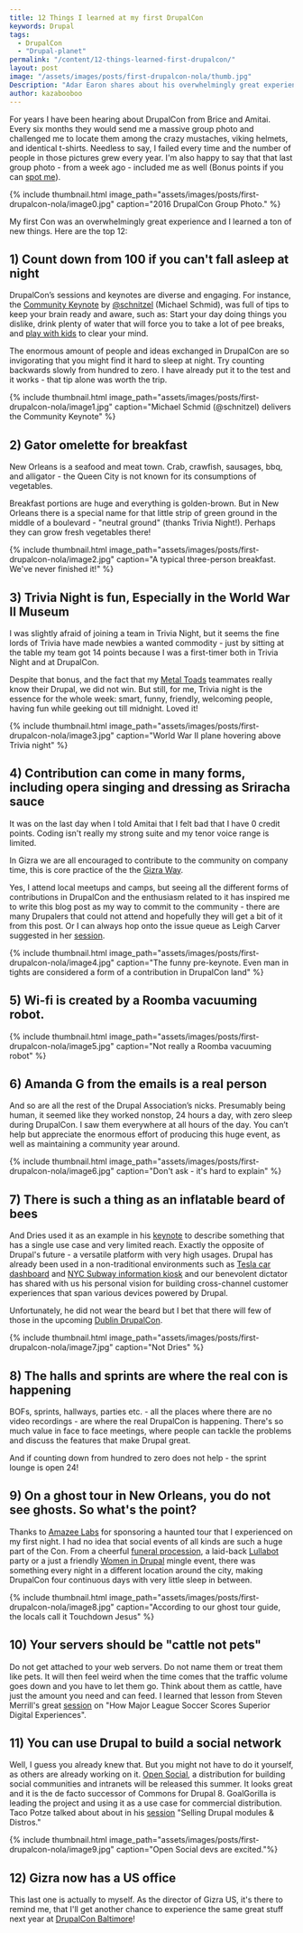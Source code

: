 ```yaml
---
title: 12 Things I learned at my first DrupalCon
keywords: Drupal
tags:
  - DrupalCon
  - "Drupal-planet"
permalink: "/content/12-things-learned-first-drupalcon/"
layout: post
image: "/assets/images/posts/first-drupalcon-nola/thumb.jpg"
Description: "Adar Earon shares about his overwhelmingly great experience at his first DrupalCon."
author: kazabooboo
---
```




For years I have been hearing about DrupalCon from Brice and Amitai. Every six months they would send me a massive group photo and challenged me to locate them among the crazy mustaches, viking helmets, and identical t-shirts. Needless to say, I failed every time and the number of people in those pictures grew every year. I'm also happy to say that that last group photo - from a week ago - included me as well (Bonus points if you can [spot me](https://www.flickr.com/photos/drupalassoc/26985071205/in/dateposted-public/)).

{% include thumbnail.html image_path="assets/images/posts/first-drupalcon-nola/image0.jpg" caption="2016 DrupalCon Group Photo." %}

My first Con was an overwhelmingly great experience and I learned a ton of new things. Here are the top 12:

## 1) Count down from 100 if you can't fall asleep at night

DrupalCon’s sessions and keynotes are diverse and engaging. For instance, the [Community Keynote](https://events.drupal.org/neworleans2016/community-keynote-michael-schmid) by [@schnitzel](https://twitter.com/schnitzel) (Michael Schmid), was full of tips to keep your brain ready and aware, such as: Start your day doing things you dislike, drink plenty of water that will force you to take a lot of pee breaks, and [play with kids](https://www.instagram.com/p/BDsE4xOQKbc/?taken-by=schnitzel) to clear your mind.

The enormous amount of people and ideas exchanged in DrupalCon are so invigorating that you might find it hard to sleep at night. Try counting backwards slowly from hundred to zero. I have already put it to the test and it works - that tip alone was worth the trip.

{% include thumbnail.html image_path="assets/images/posts/first-drupalcon-nola/image1.jpg" caption="Michael Schmid (@schnitzel) delivers the Community Keynote" %}

## 2) Gator omelette for breakfast

New Orleans is a seafood and meat town. Crab, crawfish, sausages, bbq, and alligator - the Queen City is not known for its consumptions of vegetables.

Breakfast portions are huge and everything is golden-brown. But in New Orleans there is a special name for that little strip of green ground in the middle of a boulevard - "neutral ground" (thanks Trivia Night!).  Perhaps they can grow fresh vegetables there!

{% include thumbnail.html image_path="assets/images/posts/first-drupalcon-nola/image2.jpg" caption="A typical three-person breakfast. We've never finished it!" %}

<!-- more -->

## 3) Trivia Night is fun, Especially in the World War II Museum

I was slightly afraid of joining a team in Trivia Night, but it seems the fine lords of Trivia have made newbies a wanted commodity -  just by sitting at the table my team got 14 points because I was a first-timer both in Trivia Night and at DrupalCon.


Despite that bonus, and the fact that my [Metal Toads](http://www.metaltoad.com/) teammates really know their Drupal, we did not win. But still, for me, Trivia night is the essence for the whole week: smart, funny, friendly, welcoming people, having fun while geeking out till midnight. Loved it!

{% include thumbnail.html image_path="assets/images/posts/first-drupalcon-nola/image3.jpg" caption="World War II plane hovering above Trivia night" %}

## 4) Contribution can come in many forms, including opera singing and dressing as Sriracha sauce

It was on the last day when I told Amitai that I felt bad that I have 0 credit points. Coding isn't really my strong suite and my tenor voice range is limited.  

In Gizra we are all encouraged to contribute to the community on company time, this is core practice of the the [Gizra Way](/#gizra-way).

Yes, I attend local meetups and camps, but seeing all the different forms of contributions in DrupalCon and the enthusiasm related to it has inspired me to write this blog post as my way to commit to the community - there are many Drupalers that could not attend and hopefully they will get a bit of it from this post. Or I can always hop onto the issue queue as Leigh Carver suggested in her [session](https://www.youtube.com/watch?v=PuEYKcOwidE).

{% include thumbnail.html image_path="assets/images/posts/first-drupalcon-nola/image4.jpg" caption="The funny pre-keynote. Even man in tights are considered a form of a contribution in DrupalCon land" %}

## 5) Wi-fi is created by a Roomba vacuuming robot.

{% include thumbnail.html image_path="assets/images/posts/first-drupalcon-nola/image5.jpg" caption="Not really a Roomba vacuuming robot" %}


## 6) Amanda G from the emails is a real person

And so are all the rest of the Drupal Association’s nicks. Presumably being human, it seemed like they worked nonstop, 24 hours a day, with zero sleep during DrupalCon. I saw them everywhere at all hours of the day. You can’t help but appreciate the enormous effort of producing this huge event, as well as maintaining a community year around.

{% include thumbnail.html image_path="assets/images/posts/first-drupalcon-nola/image6.jpg" caption="Don't ask - it's hard to explain" %}

## 7) There is such a thing as an inflatable beard of bees

And Dries used it as an example in his [keynote](http://buytaert.net/state-of-drupal-presentation-may-2016) to describe something that has a single use case and very limited reach.  Exactly the opposite of Drupal's future - a versatile platform with very high usages. Drupal has already been used in a non-traditional environments such as [Tesla car dashboard](http://www.cernea.net/wp-content/uploads/2013/03/2012-Tesla-Model-S-Dash.jpg) and [NYC Subway information kiosk](http://www.gizmag.com/nyc-subway-touch-screen-kiosks/26751/) and our benevolent dictator has shared with us his personal vision for building cross-channel customer experiences that span various devices powered by Drupal.  

Unfortunately, he did not wear the beard but I bet that there will few of those in the upcoming [Dublin DrupalCon](https://events.drupal.org/dublin2016).

{% include thumbnail.html image_path="assets/images/posts/first-drupalcon-nola/image7.jpg" caption="Not Dries" %}


## 8) The halls and sprints are where the real con is happening

BOFs, sprints, hallways, parties etc. - all the places where there are no video recordings - are where the real DrupalCon is happening. There's so much value in face to face meetings, where people can tackle the problems and discuss the features that make Drupal great.

And if counting down from hundred to zero does not help - the sprint lounge is open 24!

## 9) On a ghost tour in New Orleans, you do not see ghosts. So what's the point?

Thanks to [Amazee Labs](https://www.amazeelabs.com/) for sponsoring a haunted tour that I experienced on my first night. I had no idea that social events of all kinds are such a huge part of the Con. From a cheerful [funeral procession](https://flic.kr/p/H8fYBK), a laid-back [Lullabot](https://www.lullabot.com/) party or a just a friendly [Women in Drupal](https://twitter.com/drupalchix) mingle event, there was something every night in a different location around the city, making DrupalCon four continuous days with very little sleep in between.

{% include thumbnail.html image_path="assets/images/posts/first-drupalcon-nola/image8.jpg" caption="According to our ghost tour guide, the locals call it Touchdown Jesus" %}

## 10) Your servers should be "cattle not pets"

Do not get attached to your web servers. Do not name them or treat them like pets. It will then feel weird when the time comes that the traffic volume goes down and you have to let them go. Think about them as cattle, have just the amount you need and can feed. I learned that lesson from Steven Merrill's great [session](https://www.youtube.com/watch?v=CUIUH5YeK8U) on "How Major League Soccer Scores Superior Digital Experiences".

## 11) You can use Drupal to build a social network

Well, I guess you already knew that. But you might not have to do it yourself, as others are already working on it. [Open Social](https://twicial.com/OpenSocialHQ), a distribution for building social communities and intranets  will be released this summer. It looks great and it is the de facto successor of Commons for Drupal 8. GoalGorilla is leading the project and using it as a use case for commercial distribution. Taco Potze talked about about in his [session](https://events.drupal.org/neworleans2016/sessions/selling-drupal-modules) "Selling Drupal modules & Distros."

{% include thumbnail.html image_path="assets/images/posts/first-drupalcon-nola/image9.jpg" caption="Open Social devs are excited."%}

## 12) Gizra now has a US office

This last one is actually to myself. As the director of Gizra US, it's there to remind me, that I'll get another chance to experience the same great stuff next year at [DrupalCon Baltimore](https://events.drupal.org/baltimore2017)!
